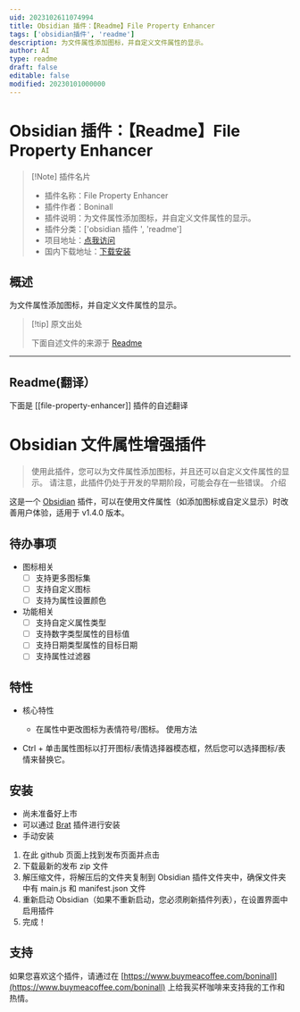 ```yaml
---
uid: 2023102611074994
title: Obsidian 插件：【Readme】File Property Enhancer
tags: ['obsidian插件', 'readme']
description: 为文件属性添加图标，并自定义文件属性的显示。
author: AI
type: readme
draft: false
editable: false
modified: 20230101000000
---
```


# Obsidian 插件：【Readme】File Property Enhancer

> [!Note] 插件名片
> - 插件名称：File Property Enhancer
> - 插件作者：Boninall
> - 插件说明：为文件属性添加图标，并自定义文件属性的显示。
> - 插件分类：['obsidian 插件 ', 'readme']
> - 项目地址：[点我访问](https://github.com/quorafind/obsidian-file-property-enhancer)
> - 国内下载地址：[下载安装](https://pkmer.cn/products/plugin/pluginMarket/?file-property-enhancer)

## 概述

为文件属性添加图标，并自定义文件属性的显示。

> [!tip] 原文出处
>
>下面自述文件的来源于 [Readme](https://ghproxy.net/https://raw.githubusercontent.com/Quorafind/Obsidian-File-Property-Enhancer/master/README.md)

---

## Readme(翻译）

下面是 [[file-property-enhancer]] 插件的自述翻译

# Obsidian 文件属性增强插件

> 使用此插件，您可以为文件属性添加图标，并且还可以自定义文件属性的显示。
> 请注意，此插件仍处于开发的早期阶段，可能会存在一些错误。
介绍

这是一个 [Obsidian](https://obsidian.md/) 插件，可以在使用文件属性（如添加图标或自定义显示）时改善用户体验，适用于 v1.4.0 版本。

## 待办事项

- 图标相关
    - [ ] 支持更多图标集
    - [ ] 支持自定义图标
    - [ ] 支持为属性设置颜色
- 功能相关
    - [ ] 支持自定义属性类型
    - [ ] 支持数字类型属性的目标值
    - [ ] 支持日期类型属性的目标日期
    - [ ] 支持属性过滤器

## 特性

- 核心特性
    - 在属性中更改图标为表情符号/图标。
使用方法

- Ctrl + 单击属性图标以打开图标/表情选择器模态框，然后您可以选择图标/表情来替换它。

## 安装

- 尚未准备好上市
- 可以通过 [Brat](https://github.com/TfTHacker/obsidian42-brat) 插件进行安装
- 手动安装

1. 在此 github 页面上找到发布页面并点击
2. 下载最新的发布 zip 文件
3. 解压缩文件，将解压后的文件夹复制到 Obsidian 插件文件夹中，确保文件夹中有 main.js 和 manifest.json 文件
4. 重新启动 Obsidian（如果不重新启动，您必须刷新插件列表），在设置界面中启用插件
5. 完成！

## 支持

如果您喜欢这个插件，请通过在 [https://www.buymeacoffee.com/boninall](https://www.buymeacoffee.com/boninall) 上给我买杯咖啡来支持我的工作和热情。

